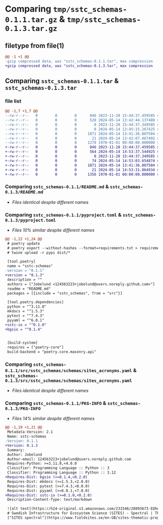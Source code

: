 # Comparing `tmp/sstc_schemas-0.1.1.tar.gz` & `tmp/sstc_schemas-0.1.3.tar.gz`

## filetype from file(1)

```diff
@@ -1 +1 @@
-gzip compressed data, was "sstc_schemas-0.1.1.tar", max compression
+gzip compressed data, was "sstc_schemas-0.1.3.tar", max compression
```

## Comparing `sstc_schemas-0.1.1.tar` & `sstc_schemas-0.1.3.tar`

### file list

```diff
@@ -1,7 +1,7 @@
--rw-r--r--   0        0        0      846 2023-11-28 15:44:37.459585 sstc_schemas-0.1.1/README.md
--rw-r--r--   0        0        0      528 2024-05-14 13:42:44.137480 sstc_schemas-0.1.1/pyproject.toml
--rw-r--r--   0        0        0        0 2023-11-28 15:44:37.349585 sstc_schemas-0.1.1/src/sstc_schemas/__init__.py
--rw-r--r--   0        0        0        0 2024-05-14 13:45:15.267425 sstc_schemas-0.1.1/src/sstc_schemas/schemas/__init__.py
--rw-r--r--   0        0        0     1871 2024-05-14 13:41:36.807504 sstc_schemas-0.1.1/src/sstc_schemas/schemas/sites_acronyms.yaml
--rw-r--r--   0        0        0       21 2024-05-14 13:42:07.467492 sstc_schemas-0.1.1/src/sstc_schemas/version.py
--rw-r--r--   0        0        0     1278 1970-01-01 00:00:00.000000 sstc_schemas-0.1.1/PKG-INFO
+-rw-r--r--   0        0        0      846 2023-11-28 15:44:37.459585 sstc_schemas-0.1.3/README.md
+-rw-r--r--   0        0        0      564 2024-05-14 14:53:37.544925 sstc_schemas-0.1.3/pyproject.toml
+-rw-r--r--   0        0        0        0 2023-11-28 15:44:37.349585 sstc_schemas-0.1.3/src/sstc_schemas/__init__.py
+-rw-r--r--   0        0        0       74 2024-05-14 14:53:03.654874 sstc_schemas-0.1.3/src/sstc_schemas/schemas/__init__.py
+-rw-r--r--   0        0        0     1871 2024-05-14 13:41:36.807504 sstc_schemas-0.1.3/src/sstc_schemas/schemas/sites_acronyms.yaml
+-rw-r--r--   0        0        0       21 2024-05-14 14:53:31.864934 sstc_schemas-0.1.3/src/sstc_schemas/version.py
+-rw-r--r--   0        0        0     1356 1970-01-01 00:00:00.000000 sstc_schemas-0.1.3/PKG-INFO
```

### Comparing `sstc_schemas-0.1.1/README.md` & `sstc_schemas-0.1.3/README.md`

 * *Files identical despite different names*

### Comparing `sstc_schemas-0.1.1/pyproject.toml` & `sstc_schemas-0.1.3/pyproject.toml`

 * *Files 10% similar despite different names*

```diff
@@ -1,22 +1,24 @@
 # poetry update
 # poetry export --without-hashes --format=requirements.txt > requirements.txt 
 # twine upload -r pypi dist/*
 
 [tool.poetry]
 name = "sstc-schemas"
-version = "0.1.1"
+version = "0.1.3"
 description = ""
 authors = ["Jobelund <124563223+jobelund@users.noreply.github.com>"]
 readme = "README.md"
 packages = [{include = "sstc_schemas", from = "src"}]
 
 [tool.poetry.dependencies]
 python = "^3.11.8"
 mkdocs = "^1.5.3"
 pytest = "^7.4.3"
 pyyaml = "^6.0.1"
+sstc-io = "^0.1.0"
+bgsio = "^0.1.4"
 
 
 [build-system]
 requires = ["poetry-core"]
 build-backend = "poetry.core.masonry.api"
```

### Comparing `sstc_schemas-0.1.1/src/sstc_schemas/schemas/sites_acronyms.yaml` & `sstc_schemas-0.1.3/src/sstc_schemas/schemas/sites_acronyms.yaml`

 * *Files identical despite different names*

### Comparing `sstc_schemas-0.1.1/PKG-INFO` & `sstc_schemas-0.1.3/PKG-INFO`

 * *Files 14% similar despite different names*

```diff
@@ -1,19 +1,21 @@
 Metadata-Version: 2.1
 Name: sstc-schemas
-Version: 0.1.1
+Version: 0.1.3
 Summary: 
 Author: Jobelund
 Author-email: 124563223+jobelund@users.noreply.github.com
 Requires-Python: >=3.11.8,<4.0.0
 Classifier: Programming Language :: Python :: 3
 Classifier: Programming Language :: Python :: 3.12
+Requires-Dist: bgsio (>=0.1.4,<0.2.0)
 Requires-Dist: mkdocs (>=1.5.3,<2.0.0)
 Requires-Dist: pytest (>=7.4.3,<8.0.0)
 Requires-Dist: pyyaml (>=6.0.1,<7.0.0)
+Requires-Dist: sstc-io (>=0.1.0,<0.2.0)
 Description-Content-Type: text/markdown
 
 ![alt text](https://h24-original.s3.amazonaws.com/231546/28893673-EQhe9.png "SITES Spectral Thematic Center")
 # Swedish Infrastructure for Ecosystem Science (SITES) - Spectral | Thematic Center (SSTC)
 ["SITES spectral"](https://www.fieldsites.se/en-GB/sites-thematic-programs/sites-spectral-32634403)
```

